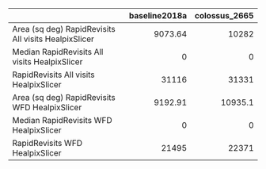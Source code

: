 |                                                      |   baseline2018a |   colossus_2665 |
|:-----------------------------------------------------|----------------:|----------------:|
| Area (sq deg) RapidRevisits All visits HealpixSlicer |         9073.64 |         10282   |
| Median RapidRevisits All visits HealpixSlicer        |            0    |             0   |
| RapidRevisits All visits HealpixSlicer               |        31116    |         31331   |
| Area (sq deg) RapidRevisits WFD HealpixSlicer        |         9192.91 |         10935.1 |
| Median RapidRevisits WFD HealpixSlicer               |            0    |             0   |
| RapidRevisits WFD HealpixSlicer                      |        21495    |         22371   |

